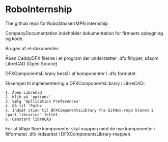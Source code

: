 # RoboInternship
The github repo for RoboStacker/MPN internship

CompanyDocumentation indeholder dokumentation for firmaets opbygning og kode. 

Brugen af el-dokumenter:

Åben CaddyDFX filerne i et program der understøtter .dfx filtyper, såsom LibreCAD (Open Source)

DFXComponentsLibrary består af komponenter i .dfx formatet. 

Eksempel til implementering a DFXComponentsLibrary i LibreCAD:

	1. Åben LibreCad
	2. Klik på 'options' 
	3. Vælg 'Apllication Preferences' 
	4. Gå til 'Paths'	
	5. Indsæt stien til DFXComponentsLibrary fra GitHub-repo klonen i 'part libraries' feltet. 
	6. Genstart libreCAD

 For at tilføje flere komponenter skal mappen med de nye komponenter i filformatet .dfx indsættet i DFXComponentsLibrary-mappen.
